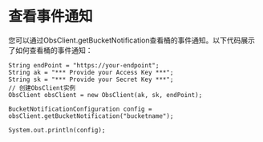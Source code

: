 # 查看事件通知<a name="ZH-CN_TOPIC_0142815484"></a>

您可以通过ObsClient.getBucketNotification查看桶的事件通知。以下代码展示了如何查看桶的事件通知：

```
String endPoint = "https://your-endpoint";
String ak = "*** Provide your Access Key ***";
String sk = "*** Provide your Secret Key ***";
// 创建ObsClient实例
ObsClient obsClient = new ObsClient(ak, sk, endPoint);

BucketNotificationConfiguration config = obsClient.getBucketNotification("bucketname");

System.out.println(config);
```

